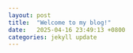 ```yaml
---
layout: post
title:  "Welcome to my blog!"
date:   2025-04-16 23:49:13 +0800
categories: jekyll update
---
```

